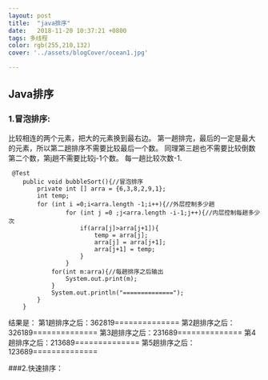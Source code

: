 ```yaml
---
layout: post
title:  "java排序"
date:   2018-11-20 10:37:21 +0800
tags: 多线程
color: rgb(255,210,132)
cover: '../assets/blogCover/ocean1.jpg'

---
```


## Java排序
### 1.冒泡排序:
比较相连的两个元素，把大的元素换到最右边。
第一趟排完，最后的一定是最大的元素，所以第二趟排序不需要比较最后一个数。
同理第三趟也不需要比较倒数第二个数，第j趟不需要比较j-1个数。
每一趟比较次数-1.
```
 @Test
    public void bubbleSort(){//冒泡排序
        private int [] arra = {6,3,8,2,9,1};
        int temp;
        for (int i =0;i<arra.length -1;i++){//外层控制多少趟
                for (int j =0 ;j<arra.length -i-1;j++){//内层控制每趟多少次
                    if(arra[j]>arra[j+1]){
                        temp = arra[j];
                        arra[j] = arra[j+1];
                        arra[j+1] = temp;
                    }
                }
            for(int m:arra){//每趟排序之后输出
                System.out.print(m);
            }
            System.out.println("==============");
        }
    }
```
结果是：
    第1趟排序之后：362819==============
    第2趟排序之后：326189==============
    第3趟排序之后：231689==============
    第4趟排序之后：213689==============
    第5趟排序之后：123689==============


###2.快速排序：









